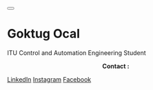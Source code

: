 <html lang="en">
<head>
  <meta charset="utf-8">
  <meta http-equiv="X-UA-Compatible" content="IE=edge">
  <meta name="viewport" content="width=device-width, initial-scale=1">

  <title>Goktugocal's Site</title>

  <link rel="stylesheet" href="https://maxcdn.bootstrapcdn.com/bootstrap/3.3.7/css/bootstrap.min.css">
  <script src="https://ajax.googleapis.com/ajax/libs/jquery/3.2.1/jquery.min.js"></script>
  <script src="https://maxcdn.bootstrapcdn.com/bootstrap/3.3.7/js/bootstrap.min.js"></script>
  <style>
    /* Remove the navbar's default margin-bottom and rounded borders */ 
    .navbar {
      margin-bottom: 0;
      border-radius: 0;
    }
    
    /* Add a gray background color and some padding to the footer */
    footer {
      background-color: #f2f2f2;
      padding: 25px;
    }
  </style>
</head>
<body>

<nav class="navbar navbar-inverse">
  <div class="container-fluid">
    <div class="navbar-header">
      <button type="button" class="navbar-toggle" data-toggle="collapse" data-target="#myNavbar">
        <span class="icon-bar"></span>
        <span class="icon-bar"></span>
        <span class="icon-bar"></span>                        
      </button>
      <!-- <a class="navbar-brand" href="#">GoktugOcal</a> -->
    </div>

  </div>
</nav>

<div class="jumbotron">
  <div class="container text-center">
    <h1>Goktug Ocal</h1>      
    <p>ITU Control and Automation Engineering Student</p>
  </div>
</div>

<center><b><p>Contact : </p></b></center>

<div class="btn-group btn-group-justified">
  <a href="https://www.linkedin.com/in/g%C3%B6ktu%C4%9F-%C3%B6cal-690067115/" class="btn btn-info">LinkedIn</a>
  <a href="https://www.instagram.com/goktug.ocal/" class="btn btn-default">Instagram</a>
  <a href="https://www.facebook.com/goktugocal" class="btn btn-primary">Facebook</a>
</div>


<!-- <a href="mysite.html">Click for something interesting.</a> -->
<!--
<br><br/>
<div class="embed-responsive embed-responsive-16by9">
<center><iframe class="embed-responsive-item" src="https://www.youtube.com/embed/BermIHe03zU?rel=0&autoplay=1" frameborder="0" gesture="media" allow="encrypted-media" allowfullscreen></iframe></center>
</div>
-->
<!--
<div class="container-fluid bg-3 text-center">    
  <div class="row">
    <div class="col-sm-3">
      <p>Some text..</p>
      <img src="https://placehold.it/150x80?text=IMAGE" class="img-responsive" style="width:100%" alt="Image">
    </div>
    <div class="col-sm-3"> 
      <p>Some text..</p>
      <img src="https://placehold.it/150x80?text=IMAGE" class="img-responsive" style="width:100%" alt="Image">
    </div>
    <div class="col-sm-3"> 
      <p>Some text..</p>
      <img src="https://placehold.it/150x80?text=IMAGE" class="img-responsive" style="width:100%" alt="Image">
    </div>
    <div class="col-sm-3">
      <p>Some text..</p>
      <img src="https://placehold.it/150x80?text=IMAGE" class="img-responsive" style="width:100%" alt="Image">
    </div>
  </div>
</div><br><br>
-->
<!--
<footer class="container-fluid text-center">
  <p>Show</p>
</footer>
-->
</body>
</html>
